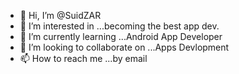 - 👋 Hi, I’m @SuidZAR
- 👀 I’m interested in ...becoming the best app dev.
- 🌱 I’m currently learning ...Android App Developer
- 💞️ I’m looking to collaborate on ...Apps Devlopment
- 📫 How to reach me ...by email

<!---
SuidZAR/SuidZAR is a ✨ special ✨ repository because its `README.md` (this file) appears on your GitHub profile.
You can click the Preview link to take a look at your changes.
--->
